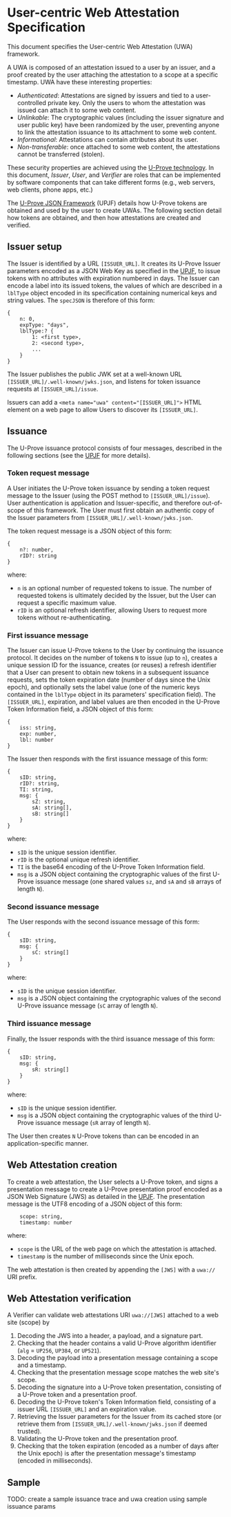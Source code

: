 # User-centric Web Attestation Specification

This document specifies the User-centric Web Attestation (UWA) framework.

A UWA is composed of an attestation issued to a user by an issuer, and a proof created by the user attaching the attestation to a scope at a specific timestamp. UWA have these interesting properties:

* *Authenticated*: Attestations are signed by issuers and tied to a user-controlled private key. Only the users to whom the attestation was issued can attach it to some web content.
* *Unlinkable*: The cryptographic values (including the issuer signature and user public key) have been randomized by the user, preventing anyone to link the attestation issuance to its attachment to some web content.
* *Informational*: Attestations can contain attributes about its user.
* *Non-transferable*: once attached to some web content, the attestations cannot be transferred (stolen).

These security properties are achieved using the [U-Prove technology](https://www.microsoft.com/uprove). In this document, *Issuer*, *User*, and *Verifier* are roles that can be implemented by software components that can take different forms (e.g., web servers, web clients, phone apps, etc.)

The [U-Prove JSON Framework](https://github.com/microsoft/uprove-node-reference/blob/main/doc/U-Prove_JSON_Framework.md) (UPJF) details how U-Prove tokens are obtained and used by the user to create UWAs. The following section detail how tokens are obtained, and then how attestations are created and verified.

## Issuer setup

The Issuer is identified by a URL `[ISSUER_URL]`. It creates its U-Prove Issuer parameters encoded as a JSON Web Key as specified in the [UPJF](https://github.com/microsoft/uprove-node-reference/blob/main/doc/U-Prove_JSON_Framework.md#issuer-parameters), to issue tokens with no attributes with expiration numbered in days. The Issuer can encode a label into its issued tokens, the values of which are described in a `lblType` object encoded in its specification containing numerical keys and string values. The `specJSON` is therefore of this form:
```
{
    n: 0,
    expType: "days",
    lblType:? {
        1: <first type>,
        2: <second type>,
        ...
    }
}
```
 
The Issuer publishes the public JWK set at a well-known URL `[ISSUER_URL]/.well-known/jwks.json`, and listens for token issuance requests at `[ISSUER_URL]/issue`.

Issuers can add a `<meta name="uwa" content="[ISSUER_URL]">` HTML element on a web page to allow Users to discover its `[ISSUER_URL]`.

## Issuance

The U-Prove issuance protocol consists of four messages, described in the following sections (see the [UPJF]([UPJF](https://github.com/microsoft/uprove-node-reference/blob/main/doc/U-Prove_JSON_Framework.md#issuance-protocol)) for more details).

### Token request message
A User initiates the U-Prove token issuance by sending a token request message to the Issuer (using the POST method to `[ISSUER_URL]/issue`). User authentication is application and Issuer-specific, and therefore out-of-scope of this framework. The User must first obtain an authentic copy of the Issuer parameters from `[ISSUER_URL]/.well-known/jwks.json`.

The token request message is a JSON object of this form:
```
{
    n?: number,
    rID?: string
}
```
where:
* `n` is an optional number of requested tokens to issue. The number of requested tokens is ultimately decided by the Issuer, but the User can request a specific maximum value.
* `rID` is an optional refresh identifier, allowing Users to request more tokens without re-authenticating.

### First issuance message

The Issuer can issue U-Prove tokens to the User by continuing the issuance protocol. It decides on the number of tokens `N` to issue (up to `n`), creates a unique session ID for the issuance, creates (or reuses) a refresh identifier that a User can present to obtain new tokens in a subsequent issuance requests, sets the token expiration date (number of days since the Unix epoch), and optionally sets the label value (one of the numeric keys contained in the `lblType` object in its parameters' specification field). The `[ISSUER_URL]`, expiration, and label values are then encoded in the U-Prove Token Information field, a JSON object of this form:
```
{
    iss: string,
    exp: number,
    lbl: number
}
```

The Issuer then responds with the first issuance message of this form:
```
{
    sID: string,
    rID?: string,
    TI: string,
    msg: {
        sZ: string,
        sA: string[],
        sB: string[]
    }
}
```
where:
* `sID` is the unique session identifier.
* `rID` is the optional unique refresh identifier.
* `TI` is the base64 encoding of the U-Prove Token Information field.
* `msg` is a JSON object containing the cryptographic values of the first U-Prove issuance message (one shared values `sz`, and `sA` and `sB` arrays of length `N`).

### Second issuance message

The User responds with the second issuance message of this form:
```
{
    sID: string,
    msg: {
        sC: string[]
    }
}
```
where:
* `sID` is the unique session identifier.
* `msg` is a JSON object containing the cryptographic values of the second U-Prove issuance message (`sC` array of length `N`).

### Third issuance message

Finally, the Issuer responds with the third issuance message of this form:
```
{
    sID: string,
    msg: {
        sR: string[]
    }
}
```
where:
* `sID` is the unique session identifier.
* `msg` is a JSON object containing the cryptographic values of the third U-Prove issuance message (`sR` array of length `N`).

The User then creates `N` U-Prove tokens than can be encoded in an application-specific manner. 

## Web Attestation creation

To create a web attestation, the User selects a U-Prove token, and signs a presentation message to create a U-Prove presentation proof encoded as a JSON Web Signature (JWS) as detailed in the [UPJF](https://github.com/microsoft/uprove-node-reference/blob/main/doc/U-Prove_JSON_Framework.md#presentation-protocol). The presentation message is the UTF8 encoding of a JSON object of this form:
```
    scope: string,
    timestamp: number
```
where:
* `scope` is the URL of the web page on which the attestation is attached.
* `timestamp` is the number of milliseconds since the Unix epoch.

The web attestation is then created by appending the `[JWS]` with a `uwa://` URI prefix.

## Web Attestation verification

A Verifier can validate web attestations URI `uwa://[JWS]` attached to a web site (scope) by
1. Decoding the JWS into a header, a payload, and a signature part.
1. Checking that the header contains a valid U-Prove algorithm identifier (`alg` = `UP256`, `UP384`, or `UP521`).
1. Decoding the payload into a presentation message containing a scope and a timestamp.
1. Checking that the presentation message scope matches the web site's scope.
1. Decoding the signature into a U-Prove token presentation, consisting of a U-Prove token and a presentation proof.
1. Decoding the U-Prove token's Token Information field, consisting of a issuer URL `[ISSUER_URL]` and an expiration value.
1. Retrieving the Issuer parameters for the Issuer from its cached store (or retrieve them from `[ISSUER_URL]/.well-known/jwks.json` if deemed trusted).
1. Validating the U-Prove token and the presentation proof.
1. Checking that the token expiration (encoded as a number of days after the Unix epoch) is after the presentation message's timestamp (encoded in milliseconds).

## Sample 

TODO: create a sample issuance trace and uwa creation using sample issuance params